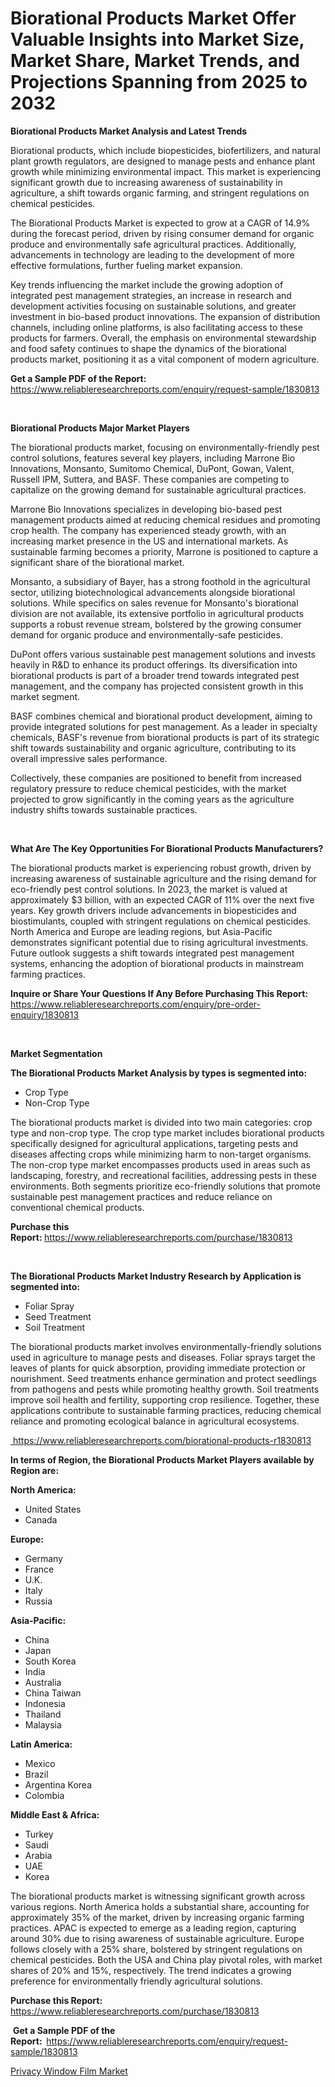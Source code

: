 <p><h1>Biorational Products Market Offer Valuable Insights into Market Size, Market Share, Market Trends, and Projections Spanning from 2025 to 2032</h1></p><p><strong>Biorational Products Market Analysis and Latest Trends</strong></p>
<p><p>Biorational products, which include biopesticides, biofertilizers, and natural plant growth regulators, are designed to manage pests and enhance plant growth while minimizing environmental impact. This market is experiencing significant growth due to increasing awareness of sustainability in agriculture, a shift towards organic farming, and stringent regulations on chemical pesticides. </p><p>The Biorational Products Market is expected to grow at a CAGR of 14.9% during the forecast period, driven by rising consumer demand for organic produce and environmentally safe agricultural practices. Additionally, advancements in technology are leading to the development of more effective formulations, further fueling market expansion. </p><p>Key trends influencing the market include the growing adoption of integrated pest management strategies, an increase in research and development activities focusing on sustainable solutions, and greater investment in bio-based product innovations. The expansion of distribution channels, including online platforms, is also facilitating access to these products for farmers. Overall, the emphasis on environmental stewardship and food safety continues to shape the dynamics of the biorational products market, positioning it as a vital component of modern agriculture.</p></p>
<p><strong>Get a Sample PDF of the Report:&nbsp;</strong> <a href="https://www.reliableresearchreports.com/enquiry/request-sample/1830813?utm_campaign=2655&utm_medium=2&utm_source=Github&utm_content=ia&utm_term=01042025&utm_id=biorational-products">https://www.reliableresearchreports.com/enquiry/request-sample/1830813</a></p>
<p>&nbsp;</p>
<p><strong>Biorational Products Major Market Players</strong></p>
<p><p>The biorational products market, focusing on environmentally-friendly pest control solutions, features several key players, including Marrone Bio Innovations, Monsanto, Sumitomo Chemical, DuPont, Gowan, Valent, Russell IPM, Suttera, and BASF. These companies are competing to capitalize on the growing demand for sustainable agricultural practices.</p><p>Marrone Bio Innovations specializes in developing bio-based pest management products aimed at reducing chemical residues and promoting crop health. The company has experienced steady growth, with an increasing market presence in the US and international markets. As sustainable farming becomes a priority, Marrone is positioned to capture a significant share of the biorational market.</p><p>Monsanto, a subsidiary of Bayer, has a strong foothold in the agricultural sector, utilizing biotechnological advancements alongside biorational solutions. While specifics on sales revenue for Monsanto's biorational division are not available, its extensive portfolio in agricultural products supports a robust revenue stream, bolstered by the growing consumer demand for organic produce and environmentally-safe pesticides.</p><p>DuPont offers various sustainable pest management solutions and invests heavily in R&D to enhance its product offerings. Its diversification into biorational products is part of a broader trend towards integrated pest management, and the company has projected consistent growth in this market segment.</p><p>BASF combines chemical and biorational product development, aiming to provide integrated solutions for pest management. As a leader in specialty chemicals, BASF's revenue from biorational products is part of its strategic shift towards sustainability and organic agriculture, contributing to its overall impressive sales performance.</p><p>Collectively, these companies are positioned to benefit from increased regulatory pressure to reduce chemical pesticides, with the market projected to grow significantly in the coming years as the agriculture industry shifts towards sustainable practices.</p></p>
<p>&nbsp;</p>
<p><strong>What Are The Key Opportunities For Biorational Products Manufacturers?</strong></p>
<p><p>The biorational products market is experiencing robust growth, driven by increasing awareness of sustainable agriculture and the rising demand for eco-friendly pest control solutions. In 2023, the market is valued at approximately $3 billion, with an expected CAGR of 11% over the next five years. Key growth drivers include advancements in biopesticides and biostimulants, coupled with stringent regulations on chemical pesticides. North America and Europe are leading regions, but Asia-Pacific demonstrates significant potential due to rising agricultural investments. Future outlook suggests a shift towards integrated pest management systems, enhancing the adoption of biorational products in mainstream farming practices.</p></p>
<p><strong>Inquire or Share Your Questions If Any Before Purchasing This Report:</strong> <a href="https://www.reliableresearchreports.com/enquiry/pre-order-enquiry/1830813?utm_campaign=2655&utm_medium=2&utm_source=Github&utm_content=ia&utm_term=01042025&utm_id=biorational-products">https://www.reliableresearchreports.com/enquiry/pre-order-enquiry/1830813</a></p>
<p>&nbsp;</p>
<p><strong>Market Segmentation</strong></p>
<p><strong>The Biorational Products Market Analysis by types is segmented into:</strong></p>
<p><ul><li>Crop Type</li><li>Non-Crop Type</li></ul></p>
<p><p>The biorational products market is divided into two main categories: crop type and non-crop type. The crop type market includes biorational products specifically designed for agricultural applications, targeting pests and diseases affecting crops while minimizing harm to non-target organisms. The non-crop type market encompasses products used in areas such as landscaping, forestry, and recreational facilities, addressing pests in these environments. Both segments prioritize eco-friendly solutions that promote sustainable pest management practices and reduce reliance on conventional chemical products.</p></p>
<p><strong>Purchase this Report:&nbsp;</strong><a href="https://www.reliableresearchreports.com/purchase/1830813?utm_campaign=2655&utm_medium=2&utm_source=Github&utm_content=ia&utm_term=01042025&utm_id=biorational-products">https://www.reliableresearchreports.com/purchase/1830813</a></p>
<p>&nbsp;</p>
<p><strong>The Biorational Products Market Industry Research by Application is segmented into:</strong></p>
<p><ul><li>Foliar Spray</li><li>Seed Treatment</li><li>Soil Treatment</li></ul></p>
<p><p>The biorational products market involves environmentally-friendly solutions used in agriculture to manage pests and diseases. Foliar sprays target the leaves of plants for quick absorption, providing immediate protection or nourishment. Seed treatments enhance germination and protect seedlings from pathogens and pests while promoting healthy growth. Soil treatments improve soil health and fertility, supporting crop resilience. Together, these applications contribute to sustainable farming practices, reducing chemical reliance and promoting ecological balance in agricultural ecosystems.</p></p>
<p><a href="https://www.reliableresearchreports.com/biorational-products-r1830813?utm_campaign=2655&utm_medium=2&utm_source=Github&utm_content=ia&utm_term=01042025&utm_id=biorational-products">&nbsp;https://www.reliableresearchreports.com/biorational-products-r1830813</a></p>
<p><strong>In terms of Region, the Biorational Products Market Players available by Region are:</strong></p>
<p>
    <p> <strong> North America: </strong>
        <ul>
            <li>United States</li>
            <li>Canada</li>
        </ul>
        </p> 
    <p> <strong> Europe: </strong>
        <ul>
            <li>Germany</li>
            <li>France</li>
            <li>U.K.</li>
            <li>Italy</li>
            <li>Russia</li>
        </ul>
        </p> 
    <p> <strong> Asia-Pacific: </strong>
        <ul>
            <li>China</li>
            <li>Japan</li>
            <li>South Korea</li>
            <li>India</li>
            <li>Australia</li>
            <li>China Taiwan</li>
            <li>Indonesia</li>
            <li>Thailand</li>
            <li>Malaysia</li>
        </ul>
        </p> 
    <p> <strong> Latin America: </strong>
        <ul>
            <li>Mexico</li>
            <li>Brazil</li>
            <li>Argentina Korea</li>
            <li>Colombia</li>
        </ul>
        </p> 
    <p> <strong> Middle East & Africa: </strong>
        <ul>
            <li>Turkey</li>
            <li>Saudi</li>
            <li>Arabia</li>
            <li>UAE</li>
            <li>Korea</li>
        </ul>
    </p>
    </p>
<p><p>The biorational products market is witnessing significant growth across various regions. North America holds a substantial share, accounting for approximately 35% of the market, driven by increasing organic farming practices. APAC is expected to emerge as a leading region, capturing around 30% due to rising awareness of sustainable agriculture. Europe follows closely with a 25% share, bolstered by stringent regulations on chemical pesticides. Both the USA and China play pivotal roles, with market shares of 20% and 15%, respectively. The trend indicates a growing preference for environmentally friendly agricultural solutions.</p></p>
<p><strong>Purchase this Report: </strong><a href="https://www.reliableresearchreports.com/purchase/1830813?utm_campaign=2655&utm_medium=2&utm_source=Github&utm_content=ia&utm_term=01042025&utm_id=biorational-products">https://www.reliableresearchreports.com/purchase/1830813</a></p>
<p>&nbsp;<strong>Get a Sample PDF of the Report:&nbsp;&nbsp;</strong><a href="https://www.reliableresearchreports.com/enquiry/request-sample/1830813?utm_campaign=2655&utm_medium=2&utm_source=Github&utm_content=ia&utm_term=01042025&utm_id=biorational-products">https://www.reliableresearchreports.com/enquiry/request-sample/1830813</a></p>
<p><strong></strong></p>
<p><p><a href="https://github.com/manesros8/Market-Research-Report-List-1/blob/main/privacy-window-film-market.md?utm_campaign=2655&utm_medium=2&utm_source=Github&utm_content=ia&utm_term=01042025&utm_id=biorational-products">Privacy Window Film Market</a></p></p>